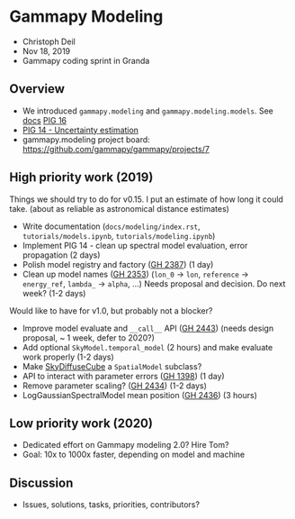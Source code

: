 # Gammapy Modeling

- Christoph Deil
- Nov 18, 2019
- Gammapy coding sprint in Granda

## Overview

- We introduced `gammapy.modeling` and `gammapy.modeling.models`. See [docs](https://docs.gammapy.org/dev/modeling/index.html#reference-api) [PIG 16](https://docs.gammapy.org/0.14/development/pigs/pig-016.html)
- [PIG 14 - Uncertainty estimation](https://github.com/gammapy/gammapy/pull/2255)
- gammapy.modeling project board: https://github.com/gammapy/gammapy/projects/7

## High priority work (2019)

Things we should try to do for v0.15. I put an estimate of how long it could take.
(about as reliable as astronomical distance estimates)

- Write documentation (`docs/modeling/index.rst`, `tutorials/models.ipynb`, `tutorials/modeling.ipynb`)
- Implement PIG 14 - clean up spectral model evaluation, error propagation (2 days)
- Polish model registry and factory ([GH 2387](https://github.com/gammapy/gammapy/issues/2387#issuecomment-553777765)) (1 day)
- Clean up model names ([GH 2353](https://github.com/gammapy/gammapy/issues/2353))
  (`lon_0` -> `lon`, `reference` -> `energy_ref`, `lambda_` -> `alpha`, ...)
  Needs proposal and decision. Do next week? (1-2 days)

Would like to have for v1.0, but probably not a blocker?

- Improve model evaluate and `__call__` API ([GH 2443](https://github.com/gammapy/gammapy/issues/2443)) (needs design proposal, ~ 1 week, defer to 2020?)
- Add optional `SkyModel.temporal_model` (2 hours) and make evaluate work properly (1-2 days)
- Make [SkyDiffuseCube](https://docs.gammapy.org/dev/api/gammapy.modeling.models.SkyDiffuseCube.html) a `SpatialModel` subclass?
- API to interact with parameter errors ([GH 1398](https://github.com/gammapy/gammapy/issues/1398)) (1 day)
- Remove parameter scaling? ([GH 2434](https://github.com/gammapy/gammapy/issues/2434)) (1-2 days)
- LogGaussianSpectralModel mean position ([GH 2436](https://github.com/gammapy/gammapy/issues/2436)) (3 hours)

## Low priority work (2020)

- Dedicated effort on Gammapy modeling 2.0? Hire Tom?
- Goal: 10x to 1000x faster, depending on model and machine

## Discussion

- Issues, solutions, tasks, priorities, contributors?

